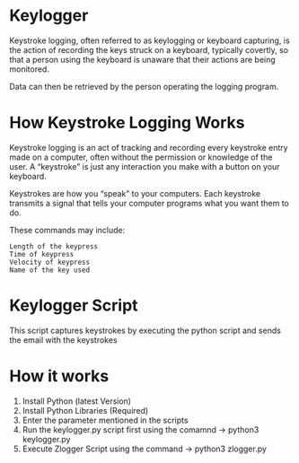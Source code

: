 # Keylogger

Keystroke logging, often referred to as keylogging or keyboard capturing, is the action of recording the keys struck on a keyboard, typically covertly, so that a person using the keyboard is unaware that their actions are being monitored. 

Data can then be retrieved by the person operating the logging program.


# How Keystroke Logging Works

Keystroke logging is an act of tracking and recording every keystroke entry made on a computer, often without the permission or knowledge of the user. A “keystroke” is just any interaction you make with a button on your keyboard.

Keystrokes are how you “speak” to your computers. Each keystroke transmits a signal that tells your computer programs what you want them to do.

These commands may include:

    Length of the keypress
    Time of keypress
    Velocity of keypress
    Name of the key used

# Keylogger Script 

This script captures keystrokes by executing the python script and sends the email with the keystrokes

# How it works

1) Install Python (latest Version) 
2) Install Python Libraries (Required)
3) Enter the parameter mentioned in the scripts
4) Run the keylogger.py script first using the comamnd  -> python3 keylogger.py
5) Execute Zlogger Script using the command     -> python3 zlogger.py



